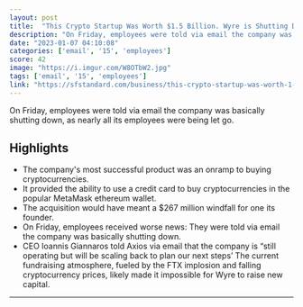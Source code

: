 ```yaml
---
layout: post
title:  "This Crypto Startup Was Worth $1.5 Billion. Wyre is Shutting Down"
description: "On Friday, employees were told via email the company was basically shutting down, as nearly all its employees were being let go."
date: "2023-01-07 04:10:08"
categories: ['email', '15', 'employees']
score: 42
image: "https://i.imgur.com/W8OTbW2.jpg"
tags: ['email', '15', 'employees']
link: "https://sfstandard.com/business/this-crypto-startup-was-worth-1-5-billion-its-now-said-to-be-shutting-down/"
---
```


On Friday, employees were told via email the company was basically shutting down, as nearly all its employees were being let go.

## Highlights

- The company's most successful product was an onramp to buying cryptocurrencies.
- It provided the ability to use a credit card to buy cryptocurrencies in the popular MetaMask ethereum wallet.
- The acquisition would have meant a $267 million windfall for one its founder.
- On Friday, employees received worse news: They were told via email the company was basically shutting down.
- CEO Ioannis Giannaros told Axios via email that the company is “still operating but will be scaling back to plan our next steps’ The current fundraising atmosphere, fueled by the FTX implosion and falling cryptocurrency prices, likely made it impossible for Wyre to raise new capital.

---
